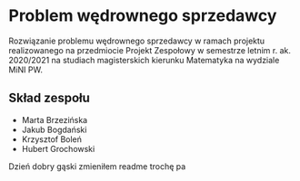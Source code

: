 # Problem wędrownego sprzedawcy 

Rozwiązanie problemu wędrownego sprzedawcy w ramach projektu realizowanego na przedmiocie Projekt Zespołowy w semestrze letnim 
r. ak. 2020/2021 na studiach magisterskich kierunku Matematyka na wydziale MiNI PW.

## Skład zespołu
- Marta Brzezińska
- Jakub Bogdański
- Krzysztof Boleń
- Hubert Grochowski

Dzień dobry gąski zmieniłem readme trochę pa


